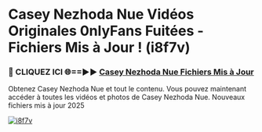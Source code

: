 # Casey Nezhoda Nue Vidéos Originales 0nlyFans Fuitées - Fichiers Mis à Jour ! (i8f7v)

<h3>🔴 CLIQUEZ ICI 🌐==►► <a href="https://tinyurl.com/2pmr4ezf" rel="nofollow">Casey Nezhoda Nue Fichiers Mis à Jour</a></h3>

Obtenez Casey Nezhoda Nue et tout le contenu. Vous pouvez maintenant accéder à toutes les vidéos et photos de Casey Nezhoda Nue. Nouveaux fichiers mis à jour 2025

[![i8f7v](https://i.imgur.com/6SNvagu.gif)](https://tinyurl.com/2pmr4ezf)
